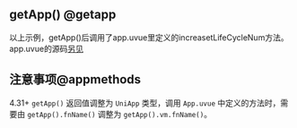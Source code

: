 ## getApp() @getapp

<!-- UTSAPIJSON.getApp.description -->

<!-- UTSAPIJSON.getApp.compatibility -->

<!-- UTSAPIJSON.getApp.param -->

<!-- UTSAPIJSON.getApp.returnValue -->

<!-- UTSAPIJSON.getApp.example -->

<!-- UTSAPIJSON.getApp.tutorial -->

以上示例，getApp()后调用了app.uvue里定义的increasetLifeCycleNum方法。app.uvue的源码[另见](https://gitcode.net/dcloud/hello-uni-app-x/-/blob/alpha/App.uvue)

## 注意事项@appmethods
4.31+ `getApp()` 返回值调整为 `UniApp` 类型，调用 `App.uvue` 中定义的方法时，需要由 `getApp().fnName()` 调整为 `getApp().vm.fnName()`。
<!-- UTSAPIJSON.general_type.name -->

<!-- UTSAPIJSON.general_type.param -->
